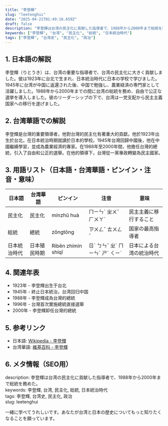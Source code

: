```yaml
---
title: "李登輝"
slug: "leetenghui"
date: "2025-04-21T01:49:16.659Z"
draft: false
description: "李登輝は台湾の民主化に貢献した指導者で、1988年から2000年まで総統を務めた。"
keywords: ["李登輝", "台湾", "民主化", "総統", "日本統治時代"]
tags: ["李登輝", "台湾史", "民主化", "政治"]
---
```


## 1. 日本語の解説  
李登輝（りとうき）は、台湾の重要な指導者で、台湾の民主化に大きく貢献しました。彼は1923年に台北で生まれ、日本統治時代に日本の学校で学びました。1945年に台湾が中国に返還された後、中国で勉強し、農業経済の専門家として活躍しました。1988年から2000年までの間に台湾の総統を務め、自由で公正な選挙を導入しました。彼のリーダーシップの下で、台湾は一党支配から民主主義国家への移行を遂げました。

## 2. 台湾華語での解説  
李登輝是台灣的重要領導者，他對台灣的民主化有著重大的貢獻。他於1923年出生於台北，在日本統治時期就讀於日本的學校。1945年台灣回歸中國後，他在中國繼續學習，並成為農業經濟的專家。在1988年至2000年間，他擔任台灣的總統，引入了自由和公正的選舉。在他的領導下，台灣從一黨專政轉變為民主國家。

## 3. 用語リスト（日本語・台湾華語・ピンイン・注音・意味）  
| 日本語      | 台湾華語    | ピンイン            | 注音        | 意味                     |
|-------------|-------------|---------------------|------------|--------------------------|
| 民主化      | 民主化      | mínzhǔ huà          | ㄇㄧㄣˊ ㄓㄨˇ ㄏㄨㄚˋ | 民主主義に移行すること      |
| 総統        | 總統        | zǒngtǒng            | ㄗㄨㄥˇ ㄊㄨㄥˇ    | 国家の最高指導者           |
| 日本統治時代| 日本殖民時期 | Rìběn zhímín shíqī   | ㄖˋ ㄅㄣˇ ㄓˊ ㄇㄧㄣˊ ㄕˊ ㄑㄧˊ | 日本による台湾の統治時代    |

## 4. 関連年表  
- 1923年 - 李登輝出生于台北  
- 1945年 - 終止日本統治，台湾回归中国  
- 1988年 - 李登輝成為台灣的總統  
- 1996年 - 台灣首次實施總統直接選舉  
- 2000年 - 李登輝卸任台灣的總統  

## 5. 参考リンク  
- 日本語: [Wikipedia - 李登輝](https://ja.wikipedia.org/wiki/李登輝)  
- 台湾華語: [維基百科 - 李登輝](https://zh.wikipedia.org/wiki/李登輝)  

## 6. メタ情報（SEO用）  
description: 李登輝は台湾の民主化に貢献した指導者で、1988年から2000年まで総統を務めた。  
keywords: 李登輝, 台湾, 民主化, 総統, 日本統治時代  
tags: 李登輝, 台湾史, 民主化, 政治  
slug: leetenghui  

一緒に学べてうれしいです。あなたが台湾と日本の歴史についてもっと知りたくなることを願っています。